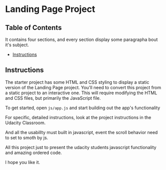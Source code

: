 # Landing Page Project

## Table of Contents

It contains four sections, and every section display some paragrapha bout it's subject.

* [Instructions](#instructions)

## Instructions

The starter project has some HTML and CSS styling to display a static version of the Landing Page project. You'll need to convert this project from a static project to an interactive one. This will require modifying the HTML and CSS files, but primarily the JavaScript file.

To get started, open `js/app.js` and start building out the app's functionality

For specific, detailed instructions, look at the project instructions in the Udacity Classroom.

And all the usabillty must built in javascript, event the scroll behavior need to set to smoth by js.

All this project just to present the udacity students javascript functionality and amazing ordered code.

I hope you like it.